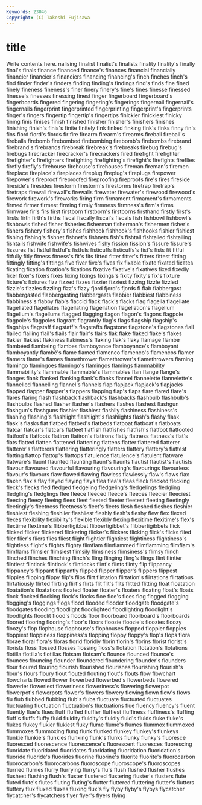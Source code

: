 ```yaml
---
Keywords: 23046 
Copyright: (C) Takeshi Fujisawa
---
```


# title

Write contents here.
nalising finalist finalist's
finalists finality finality's finally final's finals finance financed finance's finances
financial financially financier financier's financiers financing financing's finch finches finch's
find finder finder's finders finding finding's findings find's finds fine
fined finely fineness fineness's finer finery finery's fine's fines finesse
finessed finesse's finesses finessing finest finger fingerboard fingerboard's fingerboards fingered
fingering fingering's fingerings fingernail fingernail's fingernails fingerprint fingerprinted fingerprinting fingerprint's
fingerprints finger's fingers fingertip fingertip's fingertips finickier finickiest finicky fining
finis finises finish finished finisher finisher's finishers finishes finishing finish's
finis's finite finitely fink finked finking fink's finks finny fin's
fins fiord fiord's fiords fir fire firearm firearm's firearms fireball
fireball's fireballs firebomb firebombed firebombing firebomb's firebombs firebrand firebrand's firebrands
firebreak firebreak's firebreaks firebug firebug's firebugs firecracker firecracker's firecrackers fired
firefight firefighter firefighter's firefighters firefighting firefighting's firefight's firefights fireflies firefly
firefly's firehouse firehouse's firehouses fireman fireman's firemen fireplace fireplace's fireplaces
fireplug fireplug's fireplugs firepower firepower's fireproof fireproofed fireproofing fireproofs fire's
fires fireside fireside's firesides firestorm firestorm's firestorms firetrap firetrap's firetraps
firewall firewall's firewalls firewater firewater's firewood firewood's firework firework's fireworks
firing firm firmament firmament's firmaments firmed firmer firmest firming firmly
firmness firmness's firm's firms firmware fir's firs first firstborn firstborn's
firstborns firsthand firstly first's firsts firth firth's firths fiscal fiscally
fiscal's fiscals fish fishbowl fishbowl's fishbowls fished fisher fisheries fisherman
fisherman's fishermen fisher's fishers fishery fishery's fishes fishhook fishhook's fishhooks
fishier fishiest fishing fishing's fishnet fishnet's fishnets fish's fishtail fishtailed
fishtailing fishtails fishwife fishwife's fishwives fishy fission fission's fissure fissure's
fissures fist fistful fistful's fistfuls fisticuffs fisticuffs's fist's fists fit
fitful fitfully fitly fitness fitness's fit's fits fitted fitter fitter's
fitters fittest fitting fittingly fitting's fittings five fiver five's fives
fix fixable fixate fixated fixates fixating fixation fixation's fixations fixative
fixative's fixatives fixed fixedly fixer fixer's fixers fixes fixing fixings
fixings's fixity fixity's fix's fixture fixture's fixtures fizz fizzed fizzes
fizzier fizziest fizzing fizzle fizzled fizzle's fizzles fizzling fizz's fizzy
fjord fjord's fjords fl flab flabbergast flabbergasted flabbergasting flabbergasts flabbier
flabbiest flabbiness flabbiness's flabby flab's flaccid flack flack's flacks flag
flagella flagellate flagellated flagellates flagellating flagellation flagellation's flagellum flagellum's flagellums
flagged flagging flagon flagon's flagons flagpole flagpole's flagpoles flagrant flagrantly
flag's flags flagship flagship's flagships flagstaff flagstaff's flagstaffs flagstone flagstone's
flagstones flail flailed flailing flail's flails flair flair's flairs flak
flake flaked flake's flakes flakier flakiest flakiness flakiness's flaking flak's
flaky flamage flambé flambéed flambeing flambes flamboyance flamboyance's flamboyant flamboyantly
flambé's flame flamed flamenco flamenco's flamencos flamer flamers flame's flames
flamethrower flamethrower's flamethrowers flaming flamingo flamingoes flamingo's flamingos flamings flammability
flammability's flammable flammable's flammables flan flange flange's flanges flank flanked
flanking flank's flanks flannel flannelette flannelette's flannelled flannelling flannel's flannels
flap flapjack flapjack's flapjacks flapped flapper flapper's flappers flapping flap's
flaps flare flared flare's flares flaring flash flashback flashback's flashbacks
flashbulb flashbulb's flashbulbs flashed flasher flasher's flashers flashes flashest flashgun
flashgun's flashguns flashier flashiest flashily flashiness flashiness's flashing flashing's flashlight
flashlight's flashlights flash's flashy flask flask's flasks flat flatbed flatbed's
flatbeds flatboat flatboat's flatboats flatcar flatcar's flatcars flatfeet flatfish flatfishes
flatfish's flatfoot flatfooted flatfoot's flatfoots flatiron flatiron's flatirons flatly flatness
flatness's flat's flats flatted flatten flattened flattening flattens flatter flattered
flatterer flatterer's flatterers flattering flatteringly flatters flattery flattery's flattest flatting
flattop flattop's flattops flatulence flatulence's flatulent flatware flatware's flaunt flaunted
flaunting flaunt's flaunts flautist flautist's flautists flavour flavoured flavourful flavouring
flavouring's flavourings flavourless flavour's flavours flaw flawed flawing flawless flawlessly
flaw's flaws flax flaxen flax's flay flayed flaying flays flea
flea's fleas fleck flecked flecking fleck's flecks fled fledged fledgeling
fledgeling's fledgelings fledgling fledgling's fledglings flee fleece fleeced fleece's fleeces
fleecier fleeciest fleecing fleecy fleeing flees fleet fleeted fleeter fleetest
fleeting fleetingly fleetingly's fleetness fleetness's fleet's fleets flesh fleshed fleshes
fleshier fleshiest fleshing fleshlier fleshliest fleshly flesh's fleshy flew flex
flexed flexes flexibility flexibility's flexible flexibly flexing flexitime flexitime's flex's
flextime flextime's flibbertigibbet flibbertigibbet's flibbertigibbets flick flicked flicker flickered flickering
flicker's flickers flicking flick's flicks flied flier flier's fliers flies
fliest flight flightier flightiest flightiness flightiness's flightless flight's flights flighty
flimflam flimflammed flimflamming flimflam's flimflams flimsier flimsiest flimsily flimsiness flimsiness's
flimsy flinch flinched flinches flinching flinch's fling flinging fling's flings
flint flintier flintiest flintlock flintlock's flintlocks flint's flints flinty flip
flippancy flippancy's flippant flippantly flipped flipper flipper's flippers flippest flippies
flipping flippy flip's flips flirt flirtation flirtation's flirtations flirtatious flirtatiously
flirted flirting flirt's flirts flit flit's flits flitted flitting float
floatation floatation's floatations floated floater floater's floaters floating float's floats
flock flocked flocking flock's flocks floe floe's floes flog flogged
flogging flogging's floggings flogs flood flooded flooder floodgate floodgate's floodgates
flooding floodlight floodlighted floodlighting floodlight's floodlights floodlit flood's floods floor
floorboard floorboard's floorboards floored flooring flooring's floor's floors floozie floozie's
floozies floozy floozy's flop flophouse flophouse's flophouses flopped floppier floppies
floppiest floppiness floppiness's flopping floppy floppy's flop's flops flora florae
floral flora's floras florid floridly florin florin's florins florist florist's
florists floss flossed flosses flossing floss's flotation flotation's flotations flotilla
flotilla's flotillas flotsam flotsam's flounce flounced flounce's flounces flouncing flounder
floundered floundering flounder's flounders flour floured flouring flourish flourished flourishes
flourishing flourish's flour's flours floury flout flouted flouting flout's flouts
flow flowchart flowcharts flowed flower flowerbed flowerbed's flowerbeds flowered flowerier
floweriest floweriness floweriness's flowering flowerpot flowerpot's flowerpots flower's flowers flowery
flowing flown flow's flows flu flub flubbed flubbing flub's flubs
fluctuate fluctuated fluctuates fluctuating fluctuation fluctuation's fluctuations flue fluency fluency's
fluent fluently flue's flues fluff fluffed fluffier fluffiest fluffiness fluffiness's
fluffing fluff's fluffs fluffy fluid fluidity fluidity's fluidly fluid's fluids
fluke fluke's flukes flukey flukier flukiest fluky flume flume's flumes
flummox flummoxed flummoxes flummoxing flung flunk flunked flunkey flunkey's flunkeys
flunkie flunkie's flunkies flunking flunk's flunks flunky flunky's fluoresce fluoresced
fluorescence fluorescence's fluorescent fluoresces fluorescing fluoridate fluoridated fluoridates fluoridating fluoridation
fluoridation's fluoride fluoride's fluorides fluorine fluorine's fluorite fluorite's fluorocarbon fluorocarbon's
fluorocarbons fluoroscope fluoroscope's fluoroscopes flurried flurries flurry flurrying flurry's flu's
flush flushed flusher flushes flushest flushing flush's fluster flustered flustering
fluster's flusters flute fluted flute's flutes fluting fluting's flutter fluttered
fluttering flutter's flutters fluttery flux fluxed fluxes fluxing flux's fly
flyby flyby's flybys flycatcher flycatcher's flycatchers flyer flyer's flyers flying

